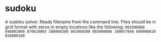 # sudoku

A sudoku solver. Reads filename from the command line. Files should be in grid format with zeros in empty locations like the following:
`002090060
040001008
070420003
500000300
001060500
003000006
100057040
600900020
020080100`